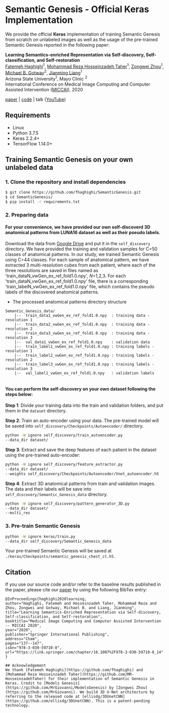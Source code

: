 # Semantic Genesis - Official Keras Implementation

We provide the official <b>Keras</b> implementation of training Semantic Genesis from scratch on unlabeled images as well as the usage of the pre-trained Semantic Genesis reported in the following paper:

<b>Learning Semantics-enriched Representation via Self-discovery, Self-classification, and Self-restoration</b> <br/>
[Fatemeh Haghighi](https://github.com/fhaghighi)<sup>1</sup>, [Mohammad Reza Hosseinzadeh Taher](https://github.com/MR-HosseinzadehTaher)<sup>1</sup>, [Zongwei Zhou](https://github.com/MrGiovanni)<sup>1</sup>, [Michael B. Gotway](https://www.mayoclinic.org/biographies/gotway-michael-b-m-d/bio-20055566)<sup>2</sup>, [Jianming Liang](https://chs.asu.edu/jianming-liang)<sup>1</sup><br/>
Arizona State University<sup>1</sup>, </sup>Mayo Clinic <sup>2</sup><br/>
International Conference on Medical Image Computing and Computer Assisted Intervention ([MICCAI](https://www.miccai2020.org/)), 2020 <br/>

[paper](https://arxiv.org/pdf/2007.06959.pdf) | [code](https://github.com/fhaghighi/SemanticGenesis/) | talk ([YouTube](https://www.youtube.com/embed/II4VkS9Lkdo)) 

## Requirements

+ Linux
+ Python 3.7.5
+ Keras 2.2.4+
+ TensorFlow 1.14.0+

## Training Semantic Genesis on your own unlabeled data

### 1. Clone the repository and install dependencies
```bash
$ git clone https://github.com/fhaghighi/SemanticGenesis.git
$ cd SemanticGenesis/
$ pip install -r requirements.txt
```

### 2. Preparing data

#### For your convenience, we have provided our own self-discoverd 3D anatomical patterns from LUNA16 dataset as well as their pseudo labels.
Download the data from [Google Drive]() and put it in the `self_discovery` directory. We have provided the training and validation samples for C=50 classes of anatomical patterns. In our study, we trained Semantic Genesis using C=44 classes. For each sample of anatomical pattern, we have extracted 3 multi-resolution cubes from each patient, where each of the three resolutions are saved in files named as 'train_dataN_vwGen_ex_ref_fold1.0.npy',  *N*=1,2,3. For each 'train_dataN_vwGen_ex_ref_fold1.0.npy' file, there is a corresponding 'train_labelN_vwGen_ex_ref_fold1.0.npy' file, which contains the pseudo labels of the discovered anatomical patterns.  


- The processed anatomical patterns directory structure
```
Semantic_Genesis_data/
    |--  train_data1_vwGen_ex_ref_fold1.0.npy  : training data - resolution 1
    |--  train_data2_vwGen_ex_ref_fold1.0.npy  : training data - resolution 2
    |--  train_data3_vwGen_ex_ref_fold1.0.npy  : training data - resolution 3
    |--  val_data1_vwGen_ex_ref_fold1.0.npy    : validation data
    |--  train_label1_vwGen_ex_ref_fold1.0.npy : training labels - resolution 1
    |--  train_label2_vwGen_ex_ref_fold1.0.npy : training labels - resolution 2
    |--  train_label3_vwGen_ex_ref_fold1.0.npy : training labels - resolution 3
    |--  val_label1_vwGen_ex_ref_fold1.0.npy   : validation labels
   
```

####  You can perform the self-discovery on your own dataset following the steps below:

**Step 1**: Divide your training data into the train and validation folders, and put them in the `dataset` directory. 

**Step 2**: Train an auto-encoder using your data. The pre-trained model will be saved into `self_discovery/Checkpoints/Autoencoder/` directory.  

```bash
python -W ignore self_discovery/train_autoencoder.py 
--data_dir dataset/ 
```
**Step 3**: Extract and save the deep features of each patient in the dataset using the pre-trained auto-encoder:

```bash
python -W ignore self_discovery/feature_extractor.py 
--data_dir dataset/  
--weights self_discovery/Checkpoints/Autoencoder/Vnet_autoencoder.h5
```

**Step 4**: Extract 3D anatomical patterns from train and validation images. The data and their labels will be save into `self_discovery/Semantic_Genesis_data` directory.

```bash
python -W ignore self_discovery/pattern_generator_3D.py 
--data_dir dataset/  
--multi_res

```

### 3. Pre-train Semantic Genesis 
```bash
python -W ignore keras/train.py
--data_dir self_discovery/Semantic_Genesis_data
```
Your pre-trained Semantic Genesis will be saved at `./keras/Checkpoints/semantic_genesis_chest_ct.h5`.

## Citation
If you use our source code and/or refer to the baseline results published in the paper, please cite our [paper](https://arxiv.org/pdf/2007.06959.pdf) by using the following BibTex entry:

```
@InProceedings{haghighi2020learning,
author="Haghighi, Fatemeh and Hosseinzadeh Taher, Mohammad Reza and Zhou, Zongwei and Gotway, Michael B. and Liang, Jianming",
title="Learning Semantics-Enriched Representation via Self-discovery, Self-classification, and Self-restoration",
booktitle="Medical Image Computing and Computer Assisted Intervention -- MICCAI 2020",
year="2020",
publisher="Springer International Publishing",
address="Cham",
pages="137--147",
isbn="978-3-030-59710-8",
url="https://link.springer.com/chapter/10.1007%2F978-3-030-59710-8_14"
}

## Acknowledgement
We thank [Fatemeh Haghighi](https://github.com/fhaghighi) and [Mohammad Reza Hosseinzadeh Taher](https://github.com/MR-HosseinzadehTaher) for their implementation of Semantic Genesis in Keras. Credit to [Models Genesis](https://github.com/MrGiovanni/ModelsGenesis) by [Zongwei Zhou](https://github.com/MrGiovanni). We build 3D U-Net architecture by referring to the released code at [ellisdg/3DUnetCNN](https://github.com/ellisdg/3DUnetCNN). This is a patent-pending technology.
